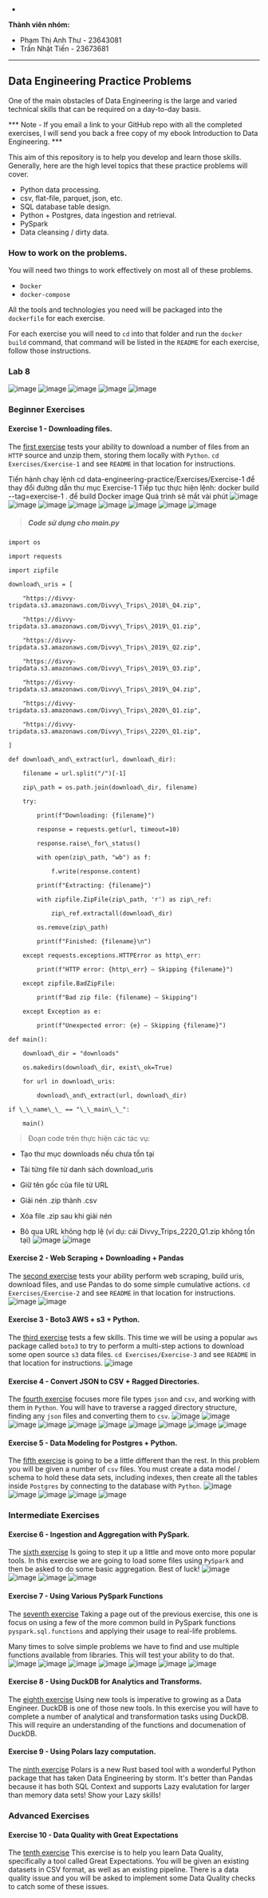-
**Thành viên nhóm:**
- Phạm Thị Anh Thư - 23643081
- Trần Nhật Tiến - 23673681
---

## Data Engineering Practice Problems

One of the main obstacles of Data Engineering is the large
and varied technical skills that can be required on a 
day-to-day basis.

*** Note - If you email a link to your GitHub repo with all the completed
exercises, I will send you back a free copy of my ebook Introduction to Data Engineering. ***

This aim of this repository is to help you develop and 
learn those skills. Generally, here are the high level
topics that these practice problems will cover.

- Python data processing.
- csv, flat-file, parquet, json, etc.
- SQL database table design.
- Python + Postgres, data ingestion and retrieval.
- PySpark
- Data cleansing / dirty data.

### How to work on the problems.
You will need two things to work effectively on most all
of these problems. 
- `Docker`
- `docker-compose`

All the tools and technologies you need will be packaged
  into the `dockerfile` for each exercise.

For each exercise you will need to `cd` into that folder and
run the `docker build` command, that command will be listed in
the `README` for each exercise, follow those instructions.

### Lab 8
![image](https://github.com/user-attachments/assets/552be05e-3fd4-49f9-aea9-a81470abc994)
![image](https://github.com/user-attachments/assets/5cfa2f87-f471-490a-b667-52278e1787fe)
![image](https://github.com/user-attachments/assets/908cf416-e4fd-456b-8184-587e69e0d5c6)
![image](https://github.com/user-attachments/assets/db4c440a-37c6-419d-9234-321f1241d1d8)
![image](https://github.com/user-attachments/assets/5e98250f-e3bc-4c40-9590-d5ebddb771bd)

### Beginner Exercises

#### Exercise 1 - Downloading files.
The [first exercise](https://github.com/danielbeach/data-engineering-practice/tree/main/Exercises/Exercise-1) tests your ability to download a number of files
from an `HTTP` source and unzip them, storing them locally with `Python`.
`cd Exercises/Exercise-1` and see `README` in that location for instructions.

Tiến hành chạy lệnh cd data-engineering-practice/Exercises/Exercise-1 để thay đổi đường dẫn thư mục Exercise-1
Tiếp tục thực hiện lệnh: docker build --tag=exercise-1 . để build Docker image Quá trình sẽ mất vài phút
![image](https://github.com/user-attachments/assets/18340206-8dc3-46b2-974d-756c246a3e50)
![image](https://github.com/user-attachments/assets/264e35f5-ac79-4c51-bbfe-6e5579981c38)
![image](https://github.com/user-attachments/assets/d4837a00-d412-4e3d-a004-e3b557d02ae0)
![image](https://github.com/user-attachments/assets/be248502-369b-4215-bfba-894f1cc622af)
![image](https://github.com/user-attachments/assets/d5b900a5-0493-42ca-9ed4-6e16ba38da9e)
![image](https://github.com/user-attachments/assets/02be479f-3a09-42de-a40d-d022b5ea4a4b)
![image](https://github.com/user-attachments/assets/fb1a5a5f-214c-4590-ace3-5d39be8f3d3f)
![image](https://github.com/user-attachments/assets/792be522-45b3-411a-899f-369f43181966)
> ##### Code sử dụng cho main.py
```
import os

import requests

import zipfile

download\_uris = [

    "https://divvy-tripdata.s3.amazonaws.com/Divvy\_Trips\_2018\_Q4.zip",

    "https://divvy-tripdata.s3.amazonaws.com/Divvy\_Trips\_2019\_Q1.zip",

    "https://divvy-tripdata.s3.amazonaws.com/Divvy\_Trips\_2019\_Q2.zip",

    "https://divvy-tripdata.s3.amazonaws.com/Divvy\_Trips\_2019\_Q3.zip",

    "https://divvy-tripdata.s3.amazonaws.com/Divvy\_Trips\_2019\_Q4.zip",

    "https://divvy-tripdata.s3.amazonaws.com/Divvy\_Trips\_2020\_Q1.zip",

    "https://divvy-tripdata.s3.amazonaws.com/Divvy\_Trips\_2220\_Q1.zip",

]

def download\_and\_extract(url, download\_dir):

    filename = url.split("/")[-1]

    zip\_path = os.path.join(download\_dir, filename)

    try:

        print(f"Downloading: {filename}")

        response = requests.get(url, timeout=10)

        response.raise\_for\_status()

        with open(zip\_path, "wb") as f:

            f.write(response.content)

        print(f"Extracting: {filename}")

        with zipfile.ZipFile(zip\_path, 'r') as zip\_ref:

            zip\_ref.extractall(download\_dir)

        os.remove(zip\_path)

        print(f"Finished: {filename}\n")

    except requests.exceptions.HTTPError as http\_err:

        print(f"HTTP error: {http\_err} — Skipping {filename}")

    except zipfile.BadZipFile:

        print(f"Bad zip file: {filename} — Skipping")

    except Exception as e:

        print(f"Unexpected error: {e} — Skipping {filename}")

def main():

    download\_dir = "downloads"

    os.makedirs(download\_dir, exist\_ok=True)

    for url in download\_uris:

        download\_and\_extract(url, download\_dir)

if \_\_name\_\_ == "\_\_main\_\_":

    main()
```
> Đoạn code trên thực hiện các tác vụ: 
- Tạo thư mục downloads nếu chưa tồn tại

- Tải từng file từ danh sách download\_uris

- Giữ tên gốc của file từ URL

- Giải nén .zip thành .csv

- Xóa file .zip sau khi giải nén

- Bỏ qua URL không hợp lệ (ví dụ: cái Divvy\_Trips\_2220\_Q1.zip không tồn tại)
![image](https://github.com/user-attachments/assets/a2dfe656-27e6-4460-b9ee-ce0c6faa38f8)
![image](https://github.com/user-attachments/assets/af012498-0f98-4110-bb6e-17dc7f2a0b72)


#### Exercise 2 - Web Scraping + Downloading + Pandas
The [second exercise](https://github.com/danielbeach/data-engineering-practice/tree/main/Exercises/Exercise-2) 
tests your ability perform web scraping, build uris, download files, and use Pandas to
do some simple cumulative actions.
`cd Exercises/Exercise-2` and see `README` in that location for instructions.
![image](https://github.com/user-attachments/assets/40b70aa4-c743-4ca2-8c2e-2d23a26b7ddd)
![image](https://github.com/user-attachments/assets/b7492cb5-c24e-4294-bfd0-33d5b7790250)



#### Exercise 3 - Boto3 AWS + s3 + Python.
The [third exercise](https://github.com/danielbeach/data-engineering-practice/tree/main/Exercises/Exercise-3) tests a few skills.
This time we  will be using a popular `aws` package called `boto3` to try to perform a multi-step
actions to download some open source `s3` data files.
`cd Exercises/Exercise-3` and see `README` in that location for instructions.
![image](https://github.com/user-attachments/assets/8fcf455e-caa1-469d-9df6-0ba6342ab375)



#### Exercise 4 - Convert JSON to CSV + Ragged Directories.
The [fourth exercise](https://github.com/danielbeach/data-engineering-practice/tree/main/Exercises/Exercise-4) 
focuses more file types `json` and `csv`, and working with them in `Python`.
You will have to traverse a ragged directory structure, finding any `json` files
and converting them to `csv`.
![image](https://github.com/user-attachments/assets/cf9c4de5-2bcb-416a-8a7c-fcdaa871759e)
![image](https://github.com/user-attachments/assets/c000b830-a67c-4b5d-a975-84c79e46a307)
![image](https://github.com/user-attachments/assets/ed1748d0-c796-4402-9714-3a944feba22c)
![image](https://github.com/user-attachments/assets/f6cbb4b4-5f1c-4d2f-8458-de593034531c)
![image](https://github.com/user-attachments/assets/b4fd5b51-8cde-4933-a65a-56102ec1413e)
![image](https://github.com/user-attachments/assets/91f3b46b-bba7-4dca-afe7-ada01065219f)
![image](https://github.com/user-attachments/assets/979318ef-431e-4e2e-9ce3-45d0d82c5318)
![image](https://github.com/user-attachments/assets/85bd802f-95b5-409e-ab32-defaf558fe08)
![image](https://github.com/user-attachments/assets/d5542882-98a9-4f5f-9c7f-c2219c7362bb)
![image](https://github.com/user-attachments/assets/b38002ec-9003-4699-8bec-9fbb804151c9)
#### Exercise 5 - Data Modeling for Postgres + Python.
The [fifth exercise](https://github.com/danielbeach/data-engineering-practice/tree/main/Exercises/Exercise-5) 
is going to be a little different than the rest. In this problem you will be given a number of
`csv` files. You must create a data model / schema to hold these data sets, including indexes,
then create all the tables inside `Postgres` by connecting to the database with `Python`.
![image](https://github.com/user-attachments/assets/0940a429-7df2-44d5-9000-ccd418f3ba46)
![image](https://github.com/user-attachments/assets/0bb57863-2a3e-49b1-8506-608809b6eb3a)
![image](https://github.com/user-attachments/assets/5b83de03-f9dc-4ea6-beb8-ca95865af59a)
![image](https://github.com/user-attachments/assets/9ddd7713-955e-4147-81d1-9a080d1d29f8)
![image](https://github.com/user-attachments/assets/c5e70b2e-f04b-4b62-839a-77642be18f9c)

### Intermediate Exercises

#### Exercise 6 - Ingestion and Aggregation with PySpark.
The [sixth exercise](https://github.com/danielbeach/data-engineering-practice/tree/main/Exercises/Exercise-6) 
Is going to step it up a little and move onto more popular tools. In this exercise we are going
to load some files using `PySpark` and then be asked to do some basic aggregation.
Best of luck!
![image](https://github.com/user-attachments/assets/1959baf4-55cf-45a5-87ee-b1c96f92f53c)
![image](https://github.com/user-attachments/assets/f83e20b3-8ca0-4d75-a4c4-9e8b6da4125d)
![image](https://github.com/user-attachments/assets/cf0cc851-d94e-4201-af43-2ad4584a22bf)
![image](https://github.com/user-attachments/assets/a28b9d41-fc69-4b53-9eba-11856e84a7fd)

#### Exercise 7 - Using Various PySpark Functions
The [seventh exercise](https://github.com/danielbeach/data-engineering-practice/tree/main/Exercises/Exercise-7) 
Taking a page out of the previous exercise, this one is focus on using a few of the
more common build in PySpark functions `pyspark.sql.functions` and applying their
usage to real-life problems.

Many times to solve simple problems we have to find and use multiple functions available
from libraries. This will test your ability to do that.
![image](https://github.com/user-attachments/assets/0928de5f-23ae-4627-8d5c-ebe61d561742)
![image](https://github.com/user-attachments/assets/7eacd041-6c36-46f4-87c6-35d4d95ad25a)
![image](https://github.com/user-attachments/assets/b9898fba-76bb-4c98-bb41-41063d7874be)
![image](https://github.com/user-attachments/assets/8a4df515-84cf-4421-8a36-b127417d8ecc)
![image](https://github.com/user-attachments/assets/677c51d6-e86d-4e48-957c-2ad2e9ec4203)
![image](https://github.com/user-attachments/assets/c4e9ffaf-7ffd-44f5-9f75-6eeac5019547)
![image](https://github.com/user-attachments/assets/8bf42004-3a92-4625-bfa9-70eae81e8b96)


#### Exercise 8 - Using DuckDB for Analytics and Transforms.
The [eighth exercise](https://github.com/danielbeach/data-engineering-practice/tree/main/Exercises/Exercise-8) 
Using new tools is imperative to growing as a Data Engineer. DuckDB is one of those new tools. In this
exercise you will have to complete a number of analytical and transformation tasks using DuckDB. This
will require an understanding of the functions and documenation of DuckDB.

#### Exercise 9 - Using Polars lazy computation.
The [ninth exercise](https://github.com/danielbeach/data-engineering-practice/tree/main/Exercises/Exercise-9) 
Polars is a new Rust based tool with a wonderful Python package that has taken Data Engineering by
storm. It's better than Pandas because it has both SQL Context and supports Lazy evalutation 
for larger than memory data sets! Show your Lazy skills!


### Advanced Exercises

#### Exercise 10 - Data Quality with Great Expectations
The [tenth exercise](https://github.com/danielbeach/data-engineering-practice/tree/main/Exercises/Exercise-10) 
This exercise is to help you learn Data Quality, specifically a tool called Great Expectations. You will
be given an existing datasets in CSV format, as well as an existing pipeline. There is a data quality issue 
and you will be asked to implement some Data Quality checks to catch some of these issues.
